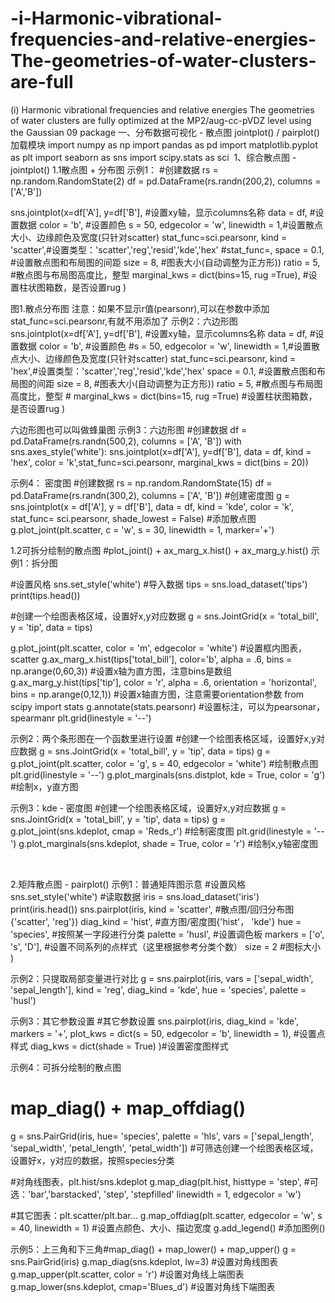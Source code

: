 # -i-Harmonic-vibrational-frequencies-and-relative-energies-The-geometries-of-water-clusters-are-full
(i) Harmonic vibrational frequencies and relative energies The geometries of water clusters are fully optimized at the MP2/aug-cc-pVDZ level using the Gaussian 09 package 
一、分布数据可视化 - 散点图
jointplot() / pairplot()
加载模块
import numpy as np
import pandas as pd
import matplotlib.pyplot as plt
import seaborn as sns
import scipy.stats as sci
 1、综合散点图 - jointplot()
1.1散点图 + 分布图
示例1：
#创建数据
rs = np.random.RandomState(2)
df = pd.DataFrame(rs.randn(200,2), columns = ['A','B'])
 
sns.jointplot(x=df['A'], y=df['B'], #设置xy轴，显示columns名称
              data = df,  #设置数据
              color = 'b', #设置颜色
              s = 50, edgecolor = 'w', linewidth = 1,#设置散点大小、边缘颜色及宽度(只针对scatter)
              stat_func=sci.pearsonr,
              kind = 'scatter',#设置类型：'scatter','reg','resid','kde','hex'
              #stat_func=<function pearsonr>,
              space = 0.1, #设置散点图和布局图的间距
              size = 8, #图表大小(自动调整为正方形))
              ratio = 5, #散点图与布局图高度比，整型
              marginal_kws = dict(bins=15, rug =True), #设置柱状图箱数，是否设置rug
              )


图1.散点分布图
注意：如果不显示r值(pearsonr),可以在参数中添加stat_func=sci.pearsonr,有就不用添加了
示例2：六边形图
sns.jointplot(x=df['A'], y=df['B'], #设置xy轴，显示columns名称
              data = df,  #设置数据
              color = 'b', #设置颜色
              #s = 50, edgecolor = 'w', linewidth = 1,#设置散点大小、边缘颜色及宽度(只针对scatter)
              stat_func=sci.pearsonr,
              kind = 'hex',#设置类型：'scatter','reg','resid','kde','hex'
              space = 0.1, #设置散点图和布局图的间距
              size = 8, #图表大小(自动调整为正方形))
              ratio = 5, #散点图与布局图高度比，整型
             # marginal_kws = dict(bins=15, rug =True) #设置柱状图箱数，是否设置rug
              )


六边形图也可以叫做蜂巢图
示例3：六边形图
#创建数据
df = pd.DataFrame(rs.randn(500,2), columns = ['A', 'B'])
with sns.axes_style('white'):
    sns.jointplot(x=df['A'], y=df['B'], data = df, kind = 'hex',
                  color = 'k',stat_func=sci.pearsonr,
                  marginal_kws = dict(bins = 20))


示例4： 密度图
#创建数据
rs = np.random.RandomState(15)
df = pd.DataFrame(rs.randn(300,2), columns = ['A', 'B'])
#创建密度图
g = sns.jointplot(x = df['A'], y = df['B'], data = df,
                  kind = 'kde', color = 'k', stat_func= sci.pearsonr,
                  shade_lowest = False)
#添加散点图
g.plot_joint(plt.scatter, c = 'w', s = 30, linewidth = 1, marker='+')


1.2可拆分绘制的散点图
#plot_joint() + ax_marg_x.hist() + ax_marg_y.hist()
示例1：拆分图
 
#设置风格
sns.set_style('white')
#导入数据
tips = sns.load_dataset('tips')
print(tips.head())
 
#创建一个绘图表格区域，设置好x,y对应数据
g = sns.JointGrid(x = 'total_bill', y = 'tip', data = tips)
 
g.plot_joint(plt.scatter, color = 'm', edgecolor = 'white') #设置框内图表，scatter
g.ax_marg_x.hist(tips['total_bill'], color='b', alpha = .6,
                 bins = np.arange(0,60,3))                  #设置x轴为直方图，注意bins是数组
g.ax_marg_y.hist(tips['tip'], color = 'r', alpha = .6,
                 orientation = 'horizontal',
                 bins = np.arange(0,12,1)) #设置x轴直方图，注意需要orientation参数
from scipy import stats
g.annotate(stats.pearsonr)
#设置标注，可以为pearsonar， spearmanr
plt.grid(linestyle = '--')

示例2：两个条形图在一个函数里进行设置
#创建一个绘图表格区域，设置好x,y对应数据
g = sns.JointGrid(x = 'total_bill', y = 'tip', data = tips)
g = g.plot_joint(plt.scatter, color = 'g', s = 40, edgecolor = 'white') #绘制散点图
plt.grid(linestyle = '--')
g.plot_marginals(sns.distplot, kde = True, color = 'g')   #绘制x，y直方图


示例3：kde - 密度图
#创建一个绘图表格区域，设置好x,y对应数据
g = sns.JointGrid(x = 'total_bill', y = 'tip', data = tips)
g = g.plot_joint(sns.kdeplot, cmap = 'Reds_r')     #绘制密度图
plt.grid(linestyle = '--')
g.plot_marginals(sns.kdeplot, shade = True, color = 'r') #绘制x,y轴密度图


 

2.矩阵散点图 - pairplot()
示例1：普通矩阵图示意
#设置风格
sns.set_style('white')
#读取数据
iris = sns.load_dataset('iris')
print(iris.head())
sns.pairplot(iris,
             kind = 'scatter', #散点图/回归分布图{'scatter', 'reg'})
             diag_kind = 'hist', #直方图/密度图{'hist'， 'kde'}
             hue = 'species',   #按照某一字段进行分类
             palette = 'husl',  #设置调色板
             markers = ['o', 's', 'D'], #设置不同系列的点样式（这里根据参考分类个数）
             size = 2  #图标大小
             )


示例2：只提取局部变量进行对比
g = sns.pairplot(iris, vars = ['sepal_width', 'sepal_length'],
             kind = 'reg', diag_kind = 'kde',
             hue = 'species', palette = 'husl')


示例3：其它参数设置
#其它参数设置
sns.pairplot(iris, diag_kind = 'kde', markers = '+',
             plot_kws = dict(s = 50, edgecolor = 'b', linewidth = 1),
             #设置点样式
             diag_kws = dict(shade = True)
             )#设置密度图样式


示例4：可拆分绘制的散点图
# map_diag() + map_offdiag()
g = sns.PairGrid(iris, hue= 'species', palette = 'hls',
                 vars = ['sepal_length', 'sepal_width', 'petal_length', 'petal_width'])
                #可筛选创建一个绘图表格区域，设置好x，y对应的数据，按照species分类
 
#对角线图表，plt.hist/sns.kdeplot
g.map_diag(plt.hist,
           histtype = 'step', #可选：'bar','barstacked', 'step', 'stepfilled'
           linewidth = 1, edgecolor = 'w')
 
#其它图表：plt.scatter/plt.bar...
g.map_offdiag(plt.scatter, edgecolor = 'w', s = 40, linewidth = 1)
#设置点颜色、大小、描边宽度
g.add_legend() #添加图例()


示例5：上三角和下三角#map_diag() + map_lower() + map_upper()
g = sns.PairGrid(iris)
g.map_diag(sns.kdeplot, lw=3) #设置对角线图表
g.map_upper(plt.scatter, color = 'r')  #设置对角线上端图表
g.map_lower(sns.kdeplot, cmap='Blues_d') #设置对角线下端图表
